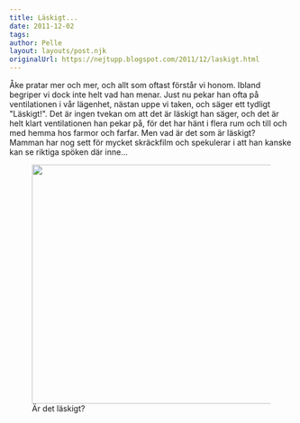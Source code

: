 ```yaml
---
title: Läskigt...
date: 2011-12-02
tags: 	
author: Pelle
layout: layouts/post.njk
originalUrl: https://nejtupp.blogspot.com/2011/12/laskigt.html
---
```


Åke pratar mer och mer, och allt som oftast förstår vi honom. Ibland begriper vi dock inte helt vad han menar. Just nu pekar han ofta på ventilationen i vår lägenhet, nästan uppe vi taken, och säger ett tydligt "Läskigt!". Det är ingen tvekan om att det är läskigt han säger, och det är helt klart ventilationen han pekar på, för det har hänt i flera rum och till och med hemma hos farmor och farfar. Men vad är det som är läskigt?<br>Mamman har nog sett för mycket skräckfilm och spekulerar i att han kanske kan se riktiga spöken där inne...<br></div>

<figure>
	<img src="../../../img/2011/12/Hemma+i+advent-_MG_0118.jpg" width="425">
	<figcaption>Är det läskigt?</figcaption>
</figure>
